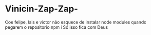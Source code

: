 # Vinicin-Zap-Zap-
Coe felipe, lais e victor
não esquece de instalar node modules quando pegarem o repositorio
npm i
Só isso
fica com Deus
